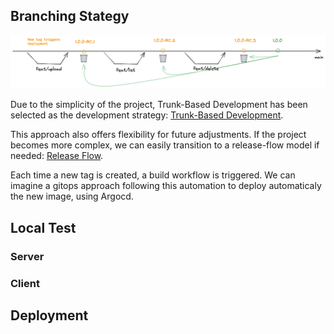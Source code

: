 
## Branching Stategy

![](branches.png)

Due to the simplicity of the project, Trunk-Based Development has been selected as the development strategy: [Trunk-Based Development](https://trunkbaseddevelopment.com/).

This approach also offers flexibility for future adjustments. If the project becomes more complex, we can easily transition to a release-flow model if needed: [Release Flow](https://trunkbaseddevelopment.com/).

Each time a new tag is created, a build workflow is triggered. We can imagine a gitops approach following this automation to deploy automaticaly the new image, using Argocd.

## Local Test

### Server

### Client

## Deployment


